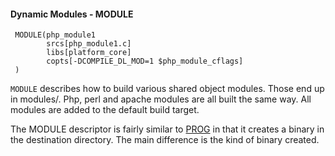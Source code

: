 #### Dynamic Modules - MODULE ####

     MODULE(php_module1
            srcs[php_module1.c]
            libs[platform_core]
            copts[-DCOMPILE_DL_MOD=1 $php_module_cflags]
     )
    
`MODULE` describes how to build various shared object modules. Those end up in
modules/. Php, perl and apache modules are all built the same way. All modules
are added to the default build target.

The MODULE descriptor is fairly similar to [PROG](prog.md) in that it creates
a binary in the destination directory. The main difference is the kind of
binary created.
